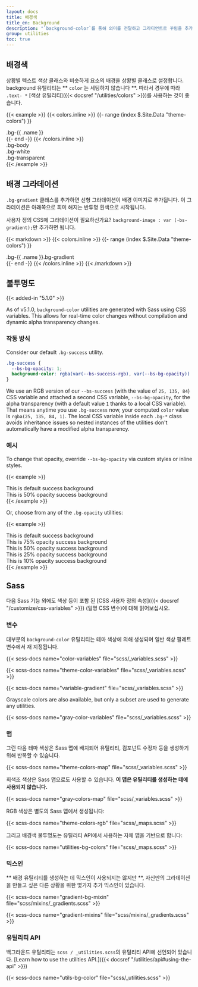 ```yaml
---
layout: docs
title: 배경색
title_en: Background
description: "`background-color`를 통해 의미를 전달하고 그라디언트로 꾸밈을 추가 합니다."
group: utilities
toc: true
---
```


## 배경색

상황별 텍스트 색상 클래스와 비슷하게 요소의 배경을 상황별 클래스로 설정합니다. background 유틸리티는 ** `color` 는 세팅하지 않습니다 **. 따라서 경우에 따라 `.text- *` [색상 유틸리티]({{< docsref "/utilities/colors" >}})를 사용하는 것이 좋습니다.

{{< example >}}
{{< colors.inline >}}
{{- range (index $.Site.Data "theme-colors") }}
<div class="p-3 mb-2 bg-{{ .name }}{{ if .contrast_color }} text-{{ .contrast_color }}{{ else }} text-white{{ end }}">.bg-{{ .name }}</div>
{{- end -}}
{{< /colors.inline >}}
<div class="p-3 mb-2 bg-body text-dark">.bg-body</div>
<div class="p-3 mb-2 bg-white text-dark">.bg-white</div>
<div class="p-3 mb-2 bg-transparent text-dark">.bg-transparent</div>
{{< /example >}}

## 배경 그라데이션

`.bg-gradient` 클래스를 추가하면 선형 그라데이션이 배경 이미지로 추가됩니다. 이 그라데이션은 아래쪽으로 희미 해지는 반투명 흰색으로 시작됩니다.

사용자 정의 CSS에 그라데이션이 필요하신가요? `background-image : var (-bs-gradient);`만 추가하면 됩니다.

{{< markdown >}}
{{< colors.inline >}}
{{- range (index $.Site.Data "theme-colors") }}
<div class="p-3 mb-2 bg-{{ .name }} bg-gradient{{ with .contrast_color }} text-{{ . }}{{ else }} text-white{{ end }}">.bg-{{ .name }}.bg-gradient</div>
{{- end -}}
{{< /colors.inline >}}
{{< /markdown >}}

## 불투명도

{{< added-in "5.1.0" >}}

As of v5.1.0, `background-color` utilities are generated with Sass using CSS variables. This allows for real-time color changes without compilation and dynamic alpha transparency changes.

### 작동 방식

Consider our default `.bg-success` utility.

```css
.bg-success {
  --bs-bg-opacity: 1;
  background-color: rgba(var(--bs-success-rgb), var(--bs-bg-opacity)) !important;
}
```

We use an RGB version of our `--bs-success` (with the value of `25, 135, 84`) CSS variable and attached a second CSS variable, `--bs-bg-opacity`, for the alpha transparency (with a default value `1` thanks to a local CSS variable). That means anytime you use `.bg-success` now, your computed `color` value is `rgba(25, 135, 84, 1)`. The local CSS variable inside each `.bg-*` class avoids inheritance issues so nested instances of the utilities don't automatically have a modified alpha transparency.

### 예시

To change that opacity, override `--bs-bg-opacity` via custom styles or inline styles.

{{< example >}}
<div class="bg-success p-2 text-white">This is default success background</div>
<div class="bg-success p-2" style="--bs-bg-opacity: .5;">This is 50% opacity success background</div>
{{< /example >}}

Or, choose from any of the `.bg-opacity` utilities:

{{< example >}}
<div class="bg-success p-2 text-white">This is default success background</div>
<div class="bg-success p-2 text-white bg-opacity-75">This is 75% opacity success background</div>
<div class="bg-success p-2 text-dark bg-opacity-50">This is 50% opacity success background</div>
<div class="bg-success p-2 text-dark bg-opacity-25">This is 25% opacity success background</div>
<div class="bg-success p-2 text-dark bg-opacity-10">This is 10% opacity success background</div>
{{< /example >}}

## Sass

다음 Sass 기능 외에도 색상 등이 포함 된 [CSS 사용자 정의 속성]({{< docsref "/customize/css-variables" >}}) (일명 CSS 변수)에 대해 읽어보십시오.

### 변수

대부분의 `background-color` 유틸리티는 테마 색상에 의해 생성되며 일반 색상 팔레트 변수에서 재 지정됩니다.

{{< scss-docs name="color-variables" file="scss/_variables.scss" >}}

{{< scss-docs name="theme-color-variables" file="scss/_variables.scss" >}}

{{< scss-docs name="variable-gradient" file="scss/_variables.scss" >}}

Grayscale colors are also available, but only a subset are used to generate any utilities.

{{< scss-docs name="gray-color-variables" file="scss/_variables.scss" >}}

### 맵

그런 다음 테마 색상은 Sass 맵에 배치되어 유틸리티, 컴포넌트 수정자 등을 생성하기 위해 반복할 수 있습니다.

{{< scss-docs name="theme-colors-map" file="scss/_variables.scss" >}}

회색조 색상은 Sass 맵으로도 사용할 수 있습니다. **이 맵은 유틸리티를 생성하는 데에 사용되지 않습니다.**

{{< scss-docs name="gray-colors-map" file="scss/_variables.scss" >}}

RGB 색상은 별도의 Sass 맵에서 생성됩니다:

{{< scss-docs name="theme-colors-rgb" file="scss/_maps.scss" >}}

그리고 배경색 불투명도는 유틸리티 API에서 사용하는 자체 맵을 기반으로 합니다:

{{< scss-docs name="utilities-bg-colors" file="scss/_maps.scss" >}}

### 믹스인

** 배경 유틸리티를 생성하는 데 믹스인이 사용되지는 않지만 **, 자신만의 그라데이션을 만들고 싶은 다른 상황을 위한 몇가지 추가 믹스인이 있습니다.

{{< scss-docs name="gradient-bg-mixin" file="scss/mixins/_gradients.scss" >}}

{{< scss-docs name="gradient-mixins" file="scss/mixins/_gradients.scss" >}}

### 유틸리티 API

백그라운드 유틸리티는 `scss / _utilities.scss`의 유틸리티 API에 선언되어 있습니다. [Learn how to use the utilities API.]({{< docsref "/utilities/api#using-the-api" >}})

{{< scss-docs name="utils-bg-color" file="scss/_utilities.scss" >}}
